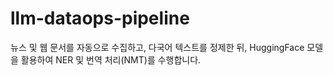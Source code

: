 # llm-dataops-pipeline
뉴스 및 웹 문서를 자동으로 수집하고, 다국어 텍스트를 정제한 뒤, HuggingFace 모델을 활용하여 NER 및 번역 처리(NMT)를 수행합니다.
